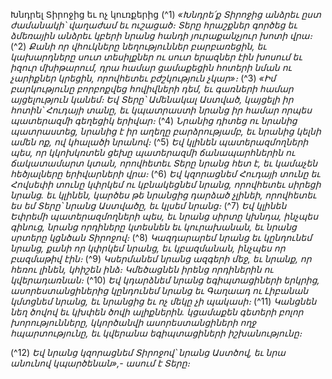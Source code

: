 
Խնդրել Տիրոջից եւ ոչ կուռքերից
(^1) _«Խնդրե՛ք Տիրոջից անձրեւ ըստ ժամանակի՝
վաղաժամ եւ ուշացած։
Տերը հրաշքներ գործեց եւ ձմեռային
անձրեւ կբերի նրանց հանդի յուրաքանչյուր խոտի վրա։_
(^2) _Քանի որ վհուկները նեղություններ բարբառեցին,
եւ կախարդները սուտ տեսիլքներ ու սուտ երազներ էին խոսում եւ իզուր մխիթարում,
դրա համար ցամաքեցին հոտերի նման ու չարիքներ կրեցին,
որովհետեւ բժշկություն չկար»։_
(^3) _«Իմ բարկությունը բորբոքվեց հովիվների դեմ,
եւ գառների համար այցելություն կանեմ։
Եվ Տերը՝ Ամենակալ Աստված, կայցելի իր հոտին՝ Հուդայի տանը,
եւ կպատրաստի նրանց իր համար
որպես պատերազմի գեղեցիկ երիվար։_
(^4) _Նրանից դիտեց ու նրանից պատրաստեց,
նրանից է իր աղեղը բարձրությամբ,
եւ նրանից կելնի ամեն ոք,
ով կհալածի նրանով։_
(^5) _Եվ կլինեն պատերազմողների պես,
որ կկոխկռտեն ցեխը պատերազմի ճանապարհներին
ու ճակատամարտ կտան,
որովհետեւ Տերը նրանց հետ է,
եւ կամաչեն հեծյալները երիվարների վրա։_
(^6) _Եվ կզորացնեմ Հուդայի տունը եւ Հովսեփի տունը
կփրկեմ
ու կբնակեցնեմ նրանց,
որովհետեւ սիրեցի նրանց.
եւ կլինեն, կարծես թե նրանցից դարձած չլինեի,
որովհետեւ ես եմ Տերը՝ նրանց Աստվածը,
եւ կլսեմ նրանց։_
(^7) _Եվ կլինեն Եփրեմի պատերազմողների պես,
եւ նրանց սիրտը կխնդա, ինչպես գինուց,
նրանց որդիները կտեսնեն եւ կուրախանան,
եւ նրանց սրտերը կցնծան Տիրոջով։_
(^8) _Կազդարարեմ նրանց
եւ կընդունեմ նրանց,
քանի որ կփրկեմ նրանց,
եւ կբազմանան, ինչպես որ բազմաթիվ էին։_
(^9) _Կսերմանեմ նրանց ազգերի մեջ,
եւ նրանք, որ հեռու լինեն, կհիշեն ինձ։
Կմեծացնեն իրենց որդիներին ու կվերադառնան։_
(^10) _Եվ կդարձնեմ նրանց եգիպտացիների երկրից,
ասորեստանցիներից կընդունեմ նրանց
եւ Գաղաադ ու Լիբանան կմտցնեմ նրանց,
եւ նրանցից եւ ոչ մեկը չի պակասի։_
(^11) _Կանցնեն նեղ ծովով
եւ կխփեն ծովի ալիքներին.
կցամաքեն գետերի բոլոր խորությունները,
կկործանվի ասորեստանցիների ողջ հպարտությունը,
եւ կվերանա եգիպտացիների իշխանությունը։_


(^12) _Եվ նրանց կզորացնեմ Տիրոջով՝ նրանց Աստծով,
եւ նրա անունով կպարծենան»,- ասում է Տերը։_
